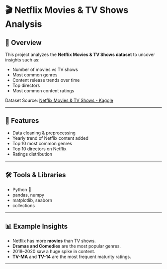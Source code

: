 # 🎬 Netflix Movies & TV Shows Analysis

## 📌 Overview
This project analyzes the **Netflix Movies & TV Shows dataset** to uncover insights such as:
- Number of movies vs TV shows
- Most common genres
- Content release trends over time
- Top directors
- Most common content ratings

Dataset Source: [Netflix Movies & TV Shows - Kaggle](https://www.kaggle.com/datasets/shivamb/netflix-shows)

---

## 🚀 Features
- Data cleaning & preprocessing
- Yearly trend of Netflix content added
- Top 10 most common genres
- Top 10 directors on Netflix
- Ratings distribution

---

## 🛠️ Tools & Libraries
- Python 🐍
- pandas, numpy
- matplotlib, seaborn
- collections 

---

## 📊 Example Insights
- Netflix has more **movies** than TV shows.  
- **Dramas and Comedies** are the most popular genres.  
- 2018–2020 saw a huge spike in content.  
- **TV-MA** and **TV-14** are the most frequent maturity ratings.  



---

